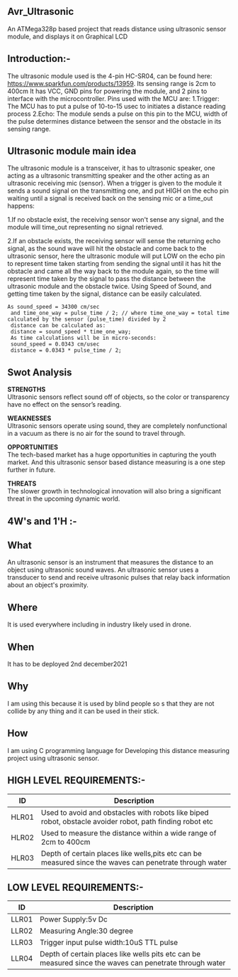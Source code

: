 ## Avr_Ultrasonic 
  An ATMega328p based project that reads distance using ultrasonic sensor module, and displays it on Graphical LCD
## Introduction:-   
   The ultrasonic module used is the 4-pin HC-SR04, can be found here: https://www.sparkfun.com/products/13959.
   Its sensing range is 2cm to 400cm
   It has VCC, GND pins for powering the module, and 2 pins to interface with the microcontroller.
   Pins used with the MCU are:
   1.Trigger: The MCU has to put a pulse of 10-to-15 usec to initiates a distance reading process
   2.Echo: The module sends a pulse on this pin to the MCU, width of the pulse determines distance between the sensor and the obstacle in its sensing range.
## Ultrasonic module main idea
   The ultrasonic module is a transceiver, it has to ultrasonic speaker, one acting as a ultrasonic transmitting speaker and the other acting as an ultrasonic receiving mic        (sensor). When a trigger is given to the module it sends a sound signal on the transmitting one, and put HIGH on the echo pin waiting until a signal is received back on the      sensing mic or a time_out happens:
  
  1.If no obstacle exist, the receiving sensor won't sense any signal, and the module will time_out representing no signal retrieved.
  
  2.If an obstacle exists, the receiving sensor will sense the returning echo signal, as the sound wave will hit the obstacle and come back to the ultrasonic sensor, here the        ultrasonic module will put LOW on the echo pin to represent time taken starting from sending the signal until it has hit the obstacle and came all the way back to the            module again, so the time will represent time taken by the signal to pass the distance between the ultrasonic module and the obstacle twice. Using Speed of Sound, and            getting time taken by the signal, distance can be easily calculated.
    
    As sound_speed = 34300 cm/sec
     and time_one_way = pulse_time / 2; // where time_one_way = total time calculated by the sensor (pulse_time) divided by 2
     distance can be calculated as:
     distance = sound_speed * time_one_way;
     As time calculations will be in micro-seconds:
     sound_speed = 0.0343 cm/usec
     distance = 0.0343 * pulse_time / 2;
## Swot Analysis

**STRENGTHS**   
   Ultrasonic sensors reflect sound off of objects, so the color or transparency have no effect on the sensor’s reading.

**WEAKNESSES**  
   Ultrasonic sensors operate using sound, they are completely nonfunctional in a vacuum as there is no air for the sound to travel through.

**OPPORTUNITIES**    
  The tech-based market has a huge opportunities in capturing the youth market. And this ultrasonic sensor based distance measuring is a one step further in future.

**THREATS**  
  The slower growth in technological innovation will also bring a significant threat in the upcoming dynamic world.

## 4W's and 1'H :-

## What
An ultrasonic sensor is an instrument that measures the distance to an object using ultrasonic sound waves. An ultrasonic sensor uses a transducer to send and receive      ultrasonic pulses that relay back information about an object's proximity.

## Where
  It is used everywhere including in industry likely used in drone.

## When
  It has to be deployed 2nd december2021

## Why
  I am using this because it is used by blind people so s that they are not collide by any thing and it can be used in their stick.

## How
  I am using C programming language for Developing this distance measuring project using ultrasonic sensor.

## HIGH LEVEL REQUIREMENTS:-
| ID | Description | 
| ----- | ----- | 
|HLR01|Used to avoid and obstacles with robots like biped robot, obstacle avoider robot, path finding robot etc  
|HLR02|Used to measure the distance within a wide range of 2cm to 400cm
|HLR03|Depth of certain places like wells,pits etc can be measured since the waves can penetrate through water

## LOW LEVEL REQUIREMENTS:-
| ID | Description | 
| ----- | ----- |
|LLR01|Power Supply:5v Dc  
|LLR02|Measuring Angle:30 degree
|LLR03|Trigger input pulse width:10uS TTL pulse
|LLR04|Depth of certain places like wells pits etc can be measured since the waves can penetrate through water
